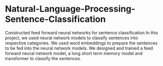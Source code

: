 # Natural-Language-Processing-Sentence-Classification
Constructed feed forward neural networks for sentence classification
In this project, we used neural network models to classify sentences into respective categories. We used word embeddings to prepare the sentences to be fed into the neural network models. We designed and trained a feed forward neural network model, a long short term memory model and transformer to classify the sentences. 
